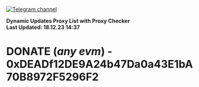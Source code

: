 [![Telegram channel](https://img.shields.io/endpoint?url=https://runkit.io/damiankrawczyk/telegram-badge/branches/master?url=https://t.me/n4z4v0d)](https://t.me/n4z4v0d) 

**Dynamic Updates Proxy List with Proxy Checker**  
**Last Updated: 18.12.23 14:37**

# DONATE (_any evm_) - 0xDEADf12DE9A24b47Da0a43E1bA70B8972F5296F2
